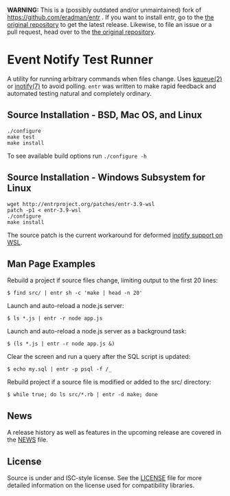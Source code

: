 **WARNING:** This is a (possibly outdated and/or unmaintained) fork of https://github.com/eradman/entr . If you want to install entr, go to the [the original repository](https://github.com/eradman/entr) to get the latest release. Likewise, to file an issue or a pull request, head over to the [the original repository](https://github.com/eradman/entr).

Event Notify Test Runner
========================

A utility for running arbitrary commands when files change. Uses [kqueue(2)] or
[inotify(7)] to avoid polling.  `entr` was written to make rapid feedback and
automated testing natural and completely ordinary.

Source Installation - BSD, Mac OS, and Linux
--------------------------------------------

    ./configure
    make test
    make install

To see available build options run `./configure -h`

Source Installation - Windows Subsystem for Linux
-------------------------------------------------

    wget http://entrproject.org/patches/entr-3.9-wsl
    patch -p1 < entr-3.9-wsl
    ./configure
    make install

The source patch is the current workaround for deformed [inotify
support on WSL](https://github.com/Microsoft/BashOnWindows/issues/2507).

Man Page Examples
-----------------

Rebuild a project if source files change, limiting output to the first 20 lines:

    $ find src/ | entr sh -c 'make | head -n 20'

Launch and auto-reload a node.js server:

    $ ls *.js | entr -r node app.js

Launch and auto-reload a node.js server as a background task:

    $ (ls *.js | entr -r node app.js &)

Clear the screen and run a query after the SQL script is updated:

    $ echo my.sql | entr -p psql -f /_

Rebuild project if a source file is modified or added to the src/ directory:

    $ while true; do ls src/*.rb | entr -d make; done

News
----

A release history as well as features in the upcoming release are covered in the
[NEWS] file.

License
-------

Source is under and ISC-style license. See the [LICENSE] file for more detailed
information on the license used for compatibility libraries.

[kqueue(2)]: http://man.openbsd.org/OpenBSD-current/man2/kqueue.2
[inotify(7)]: http://man.he.net/?section=all&topic=inotify
[NEWS]: http://www.bitbucket.org/eradman/entr/src/default/NEWS
[LICENSE]: http://www.bitbucket.org/eradman/entr/src/default/LICENSE
